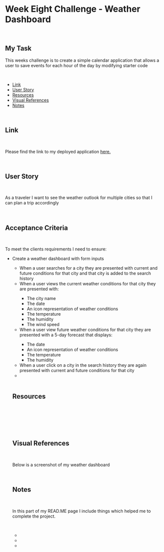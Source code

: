 # <h1>Week Eight Challenge - Weather Dashboard</h1>
  <br/>
 <h2>My Task</h2> 
   <p>This weeks challenge is to create a simple calendar application that allows a user to save events for each hour of the day by modifying starter code</p>
  
 <br/>
  <ul>
    <li><a href="https://github.com/tyrkgithub/Weather-Dashboard/blob/main/README.md#link">Link</a></li>
    <li><a href="https://github.com/tyrkgithub/Weather-Dashboard/blob/main/README.md#acceptance-criteria">User Story</a></li>
    <li><a href="https://github.com/tyrkgithub/Weather-Dashboard/blob/main/README.md#resources">Resources</a></li>
    <li><a href="https://github.com/tyrkgithub/Weather-Dashboard/blob/main/README.md#visual-references">Visual References</a></li>
    <li><a href="https://github.com/tyrkgithub/Weather-Dashboard/blob/main/README.md#notes">Notes</a></li>
  
  </ul>
  <br/>
  
 <h2>Link</h2>
  
  <br/>
  
  <p> Please find the link to my deployed application <a href="">here.</a> </p>
  
  <br/>
  
 <h2>User Story</h2>
  
  <br/>
  
  <p>As a traveler I want to see the weather outlook for multiple cities so that I can plan a trip accordingly

<br/>
  </p>
  
  <br/>
  
<h2>Acceptance Criteria</h2>

  <br/>
  
  <p>To meet the clients requirements I need to ensure:</p>
  
  <ul>
   <li>Create a weather dashboard with form inputs</li>
   <ul>
    <li>When a user searches for a city they are presented with current and future conditions for that city and that city is added to the search history</li>
    <li>When a user views the current weather conditions for that city they are presented with:</li>
     <ul>
      <li>The city name</li>
      <li>The date</li>
      <li>An icon representation of weather conditions</li>
      <li>The temperature</li>
      <li>The humidity</li>
      <li>The wind speed</li>
     </ul>
    <li>When a user view future weather conditions for that city they are presented with a 5-day forecast that displays:</li>
     <ul>
      <li>The date</li>
      <li>An icon representation of weather conditions</li>
      <li>The temperature</li>
      <li>The humidity</li>
     </ul>
    <li>When a user click on a city in the search history they are again presented with current and future conditions for that city<li>
  </ul>
  
  <br/>

<h2>Resources</h2>

  <br/>
 
  <p><br/>
 <br/>
  
  <br/>

 <h2>Visual References</h2>
 
  <br/>

  <p>Below is a screenshot of my weather dashboard</p> 
  


  <br/>
   
 <h2>Notes</h2>
 

  <br/>
  
  <p>In this part of my READ.ME page I include things which helped me to complete the project.</p>
  
  <br/>
  
  <ul>
   <li></li>
   <li></li>
   <li></li>

   

